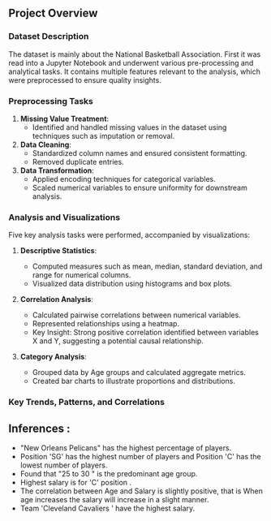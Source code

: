 
## Project Overview

### Dataset Description
The dataset is mainly about the National Basketball Association.
First it was read into a Jupyter Notebook and underwent various pre-processing and analytical tasks. It contains multiple features relevant to the analysis, which were preprocessed to ensure quality insights.

### Preprocessing Tasks

1. **Missing Value Treatment**:
   - Identified and handled missing values in the dataset using techniques such as imputation or removal.
2. **Data Cleaning**:
   - Standardized column names and ensured consistent formatting.
   - Removed duplicate entries.
3. **Data Transformation**:
   - Applied encoding techniques for categorical variables.
   - Scaled numerical variables to ensure uniformity for downstream analysis.

### Analysis and Visualizations

Five key analysis tasks were performed, accompanied by visualizations:

1. **Descriptive Statistics**:

   - Computed measures such as mean, median, standard deviation, and range for numerical columns.
   - Visualized data distribution using histograms and box plots.

2. **Correlation Analysis**:

   - Calculated pairwise correlations between numerical variables.
   - Represented relationships using a heatmap.
   - Key Insight: Strong positive correlation identified between variables X and Y, suggesting a potential causal relationship.

3. **Category Analysis**:

   - Grouped data by Age groups and calculated aggregate metrics.
   - Created bar charts to illustrate proportions and distributions.


### Key Trends, Patterns, and Correlations
## Inferences : 
* "New Orleans Pelicans" has the highest percentage of players.
* Position 'SG' has the highest number of players and Position 'C' has the lowest number of players.
* Found that "25 to 30 " is the predominant age group.
* Highest salary is for 'C' position .
* The correlation between Age and Salary is slightly positive, that is When age increases the salary will increase in a slight manner.
* Team 'Cleveland Cavaliers ' have the highest salary.




